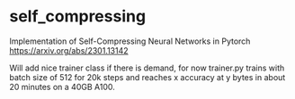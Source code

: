# self_compressing
Implementation of Self-Compressing Neural Networks in Pytorch https://arxiv.org/abs/2301.13142

Will add nice trainer class if there is demand, for now trainer.py trains with batch size of 512 for 20k steps and reaches x accuracy at y bytes in about 20 minutes on a 40GB A100.